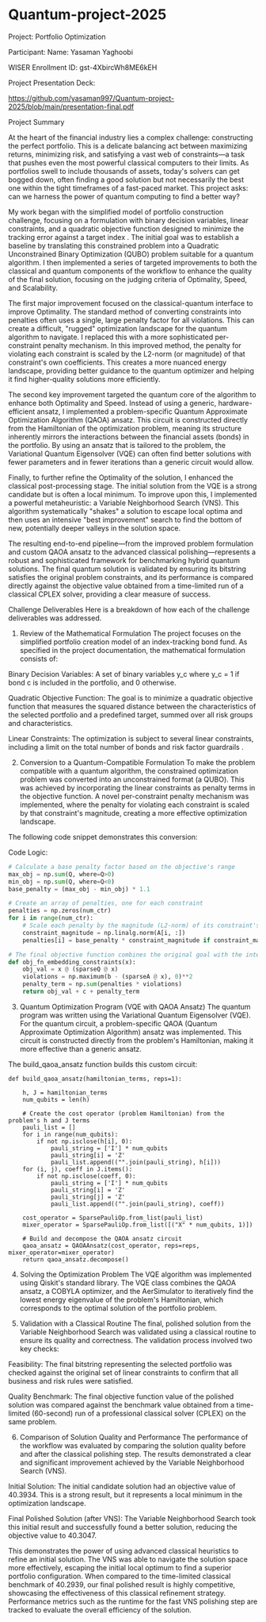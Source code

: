 # Quantum-project-2025

Project: Portfolio Optimization

Participant:
Name: Yasaman Yaghoobi

WISER Enrollment ID: gst-4XbircWh8ME6kEH

Project Presentation Deck:

https://github.com/yasaman997/Quantum-project-2025/blob/main/presentation-final.pdf


Project Summary 

At the heart of the financial industry lies a complex challenge: constructing the perfect portfolio. This is a delicate balancing act between maximizing returns, minimizing risk, and satisfying a vast web of constraints—a task that pushes even the most powerful classical computers to their limits. As portfolios swell to include thousands of assets, today's solvers can get bogged down, often finding a good solution but not necessarily the best one within the tight timeframes of a fast-paced market. This project asks: can we harness the power of quantum computing to find a better way?

My work began with the simplified model of portfolio construction challenge, focusing on a formulation with 
binary decision variables, linear constraints, and a quadratic objective function designed to minimize the tracking error against a target index . The initial goal was to establish a baseline by translating this constrained problem into a Quadratic Unconstrained Binary Optimization (QUBO) problem suitable for a quantum algorithm. I then implemented a series of targeted improvements to both the classical and quantum components of the workflow to enhance the quality of the final solution, focusing on the judging criteria of Optimality, Speed, and Scalability.

The first major improvement focused on the classical-quantum interface to improve Optimality. The standard method of converting constraints into penalties often uses a single, large penalty factor for all violations. This can create a difficult, "rugged" optimization landscape for the quantum algorithm to navigate. I replaced this with a more sophisticated per-constraint penalty mechanism. In this improved method, the penalty for violating each constraint is scaled by the L2-norm (or magnitude) of that constraint's own coefficients. This creates a more nuanced energy landscape, providing better guidance to the quantum optimizer and helping it find higher-quality solutions more efficiently.

The second key improvement targeted the quantum core of the algorithm to enhance both Optimality and Speed. Instead of using a generic, hardware-efficient ansatz, I implemented a problem-specific Quantum Approximate Optimization Algorithm (QAOA) ansatz. This circuit is constructed directly from the Hamiltonian of the optimization problem, meaning its structure inherently mirrors the interactions between the financial assets (bonds) in the portfolio. By using an ansatz that is tailored to the problem, the Variational Quantum Eigensolver (VQE) can often find better solutions with fewer parameters and in fewer iterations than a generic circuit would allow.

Finally, to further refine the Optimality of the solution, I enhanced the classical post-processing stage. The initial solution from the VQE is a strong candidate but is often a local minimum. To improve upon this, I implemented a powerful metaheuristic: a Variable Neighborhood Search (VNS). This algorithm systematically "shakes" a solution to escape local optima and then uses an intensive "best improvement" search to find the bottom of new, potentially deeper valleys in the solution space.

The resulting end-to-end pipeline—from the improved problem formulation and custom QAOA ansatz to the advanced classical polishing—represents a robust and sophisticated framework for benchmarking hybrid quantum solutions. The final quantum solution is validated by ensuring its bitstring satisfies the original problem constraints, and its performance is compared directly against the objective value obtained from a time-limited run of a classical CPLEX solver, providing a clear measure of success.

Challenge Deliverables
Here is a breakdown of how each of the challenge deliverables was addressed.

1. Review of the Mathematical Formulation
The project focuses on the simplified portfolio creation model of an index-tracking bond fund. As specified in the project documentation, the mathematical formulation consists of:

Binary Decision Variables: A set of binary variables y_c where y_c = 1 if bond c is included in the portfolio, and 0 otherwise.

Quadratic Objective Function: The goal is to minimize a quadratic objective function that measures the squared distance between the characteristics of the selected portfolio and a predefined target, summed over all risk groups and characteristics.

Linear Constraints: The optimization is subject to several linear constraints, including a limit on the total number of bonds and risk factor guardrails .

2. Conversion to a Quantum-Compatible Formulation
To make the problem compatible with a quantum algorithm, the constrained optimization problem was converted into an unconstrained format (a QUBO). This was achieved by incorporating the linear constraints as penalty terms in the objective function. A novel per-constraint penalty mechanism was implemented, where the penalty for violating each constraint is scaled by that constraint's magnitude, creating a more effective optimization landscape.

The following code snippet demonstrates this conversion:

Code Logic:

```python
# Calculate a base penalty factor based on the objective's range
max_obj = np.sum(Q, where=Q>0)
min_obj = np.sum(Q, where=Q<0)
base_penalty = (max_obj - min_obj) * 1.1

# Create an array of penalties, one for each constraint
penalties = np.zeros(num_ctr)
for i in range(num_ctr):
    # Scale each penalty by the magnitude (L2-norm) of its constraint's coefficients
    constraint_magnitude = np.linalg.norm(A[i, :])
    penalties[i] = base_penalty * constraint_magnitude if constraint_magnitude > 0 else base_penalty

# The final objective function combines the original goal with the intelligent penalties
def obj_fn_embedding_constraints(x):
    obj_val = x @ (sparseQ @ x)
    violations = np.maximum(b - (sparseA @ x), 0)**2
    penalty_term = np.sum(penalties * violations)
    return obj_val + c + penalty_term
```

3. Quantum Optimization Program (VQE with QAOA Ansatz)
The quantum program was written using the Variational Quantum Eigensolver (VQE). For the quantum circuit, a problem-specific QAOA (Quantum Approximate Optimization Algorithm) ansatz was implemented. This circuit is constructed directly from the problem's Hamiltonian, making it more effective than a generic ansatz.

The build_qaoa_ansatz function builds this custom circuit:


```
def build_qaoa_ansatz(hamiltonian_terms, reps=1):

    h, J = hamiltonian_terms
    num_qubits = len(h)
    
    # Create the cost operator (problem Hamiltonian) from the problem's h and J terms
    pauli_list = []
    for i in range(num_qubits):
        if not np.isclose(h[i], 0):
            pauli_string = ['I'] * num_qubits
            pauli_string[i] = 'Z'
            pauli_list.append(("".join(pauli_string), h[i]))
    for (i, j), coeff in J.items():
        if not np.isclose(coeff, 0):
            pauli_string = ['I'] * num_qubits
            pauli_string[i] = 'Z'
            pauli_string[j] = 'Z'
            pauli_list.append(("".join(pauli_string), coeff))
            
    cost_operator = SparsePauliOp.from_list(pauli_list)
    mixer_operator = SparsePauliOp.from_list([("X" * num_qubits, 1)])

    # Build and decompose the QAOA ansatz circuit
    qaoa_ansatz = QAOAAnsatz(cost_operator, reps=reps, mixer_operator=mixer_operator)
    return qaoa_ansatz.decompose()
```

4. Solving the Optimization Problem
The VQE algorithm was implemented using Qiskit's standard library. The VQE class combines the QAOA ansatz, a COBYLA optimizer, and the AerSimulator to iteratively find the lowest energy eigenvalue of the problem's Hamiltonian, which corresponds to the optimal solution of the portfolio problem.

5. Validation with a Classical Routine
The final, polished solution from the Variable Neighborhood Search was validated using a classical routine to ensure its quality and correctness. The validation process involved two key checks:

Feasibility: The final bitstring representing the selected portfolio was checked against the original set of linear constraints to confirm that all business and risk rules were satisfied.

Quality Benchmark: The final objective function value of the polished solution was compared against the benchmark value obtained from a time-limited (60-second) run of a professional classical solver (CPLEX) on the same problem.

6. Comparison of Solution Quality and Performance
The performance of the workflow was evaluated by comparing the solution quality before and after the classical polishing step. The results demonstrated a clear and significant improvement achieved by the Variable Neighborhood Search (VNS).

Initial Solution: The initial candidate solution had an objective value of 40.3934. This is a strong result, but it represents a local minimum in the optimization landscape.

Final Polished Solution (after VNS): The Variable Neighborhood Search took this initial result and successfully found a better solution, reducing the objective value to 40.3047.

This demonstrates the power of using advanced classical heuristics to refine an initial solution. The VNS was able to navigate the solution space more effectively, escaping the initial local optimum to find a superior portfolio configuration. When compared to the time-limited classical benchmark of 40.2939, our final polished result is highly competitive, showcasing the effectiveness of this classical refinement strategy. Performance metrics such as the runtime for the fast VNS polishing step are tracked to evaluate the overall efficiency of the solution.
